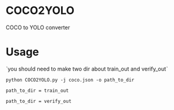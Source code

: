 # COCO2YOLO
COCO to YOLO converter

# Usage
ˋyou should need to make two dir about train_out and verify_outˋ 

`python COCO2YOLO.py -j coco.json -o path_to_dir`

`path_to_dir = train_out `

`path_to_dir = verify_out `
